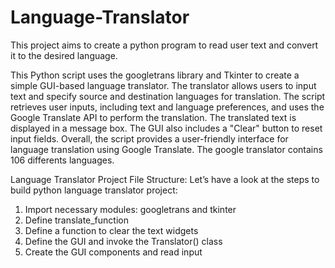 # Language-Translator
This project aims to create a python program to read user text and convert it to the desired language.

This Python script uses the googletrans library and Tkinter to create a simple GUI-based language translator. The translator allows users to input text and specify source and destination languages for translation. The script retrieves user inputs, including text and language preferences, and uses the Google Translate API to perform the translation. The translated text is displayed in a message box. The GUI also includes a "Clear" button to reset input fields. Overall, the script provides a user-friendly interface for language translation using Google Translate. The google translator contains 106 differents languages.

Language Translator Project File Structure:
Let’s have a look at the steps to build  python language translator project:

1. Import necessary modules: googletrans and tkinter
2. Define translate_function
3. Define a function to clear the text widgets
4. Define the GUI and invoke the Translator() class
5. Create the GUI components and read input
